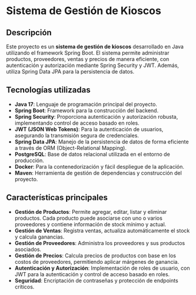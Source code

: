 <h1>Sistema de Gestión de Kioscos</h1>

<h2>Descripción</h2>
<p>
    Este proyecto es un <strong>sistema de gestión de kioscos</strong> desarrollado en Java utilizando el framework Spring Boot. 
    El sistema permite administrar productos, proveedores, ventas y precios de manera eficiente, con autenticación y autorización 
    mediante Spring Security y JWT. Además, utiliza Spring Data JPA para la persistencia de datos.
</p>

<h2>Tecnologías utilizadas</h2>
<ul>
    <li><strong>Java 17</strong>: Lenguaje de programación principal del proyecto.</li>
    <li><strong>Spring Boot</strong>: Framework para la construcción del backend.</li>
    <li><strong>Spring Security</strong>: Proporciona autenticación y autorización robusta, implementando control de acceso basado en roles.</li>
    <li><strong>JWT (JSON Web Tokens)</strong>: Para la autenticación de usuarios, asegurando la transmisión segura de credenciales.</li>
    <li><strong>Spring Data JPA</strong>: Manejo de la persistencia de datos de forma eficiente a través de ORM (Object-Relational Mapping).</li>
    <li><strong>PostgreSQL</strong>: Base de datos relacional utilizada en el entorno de producción.</li>
    <li><strong>Docker</strong>: Para la contenedorización y fácil despliegue de la aplicación.</li>
    <li><strong>Maven</strong>: Herramienta de gestión de dependencias y construcción del proyecto.</li>
</ul>

<h2>Características principales</h2>
<ul>
    <li><strong>Gestión de Productos</strong>: Permite agregar, editar, listar y eliminar productos. Cada producto puede asociarse con uno o varios proveedores y contiene información de stock mínimo y actual.</li>
    <li><strong>Gestión de Ventas</strong>: Registra ventas, actualiza automáticamente el stock y calcula ganancias.</li>
    <li><strong>Gestión de Proveedores</strong>: Administra los proveedores y sus productos asociados.</li>
    <li><strong>Gestión de Precios</strong>: Calcula precios de productos con base en los costos de proveedores, permitiendo aplicar márgenes de ganancia.</li>
    <li><strong>Autenticación y Autorización</strong>: Implementación de roles de usuario, con JWT para la autenticación y control de acceso basado en roles.</li>
    <li><strong>Seguridad</strong>: Encriptación de contraseñas y protección de endpoints críticos.</li>
</ul>


